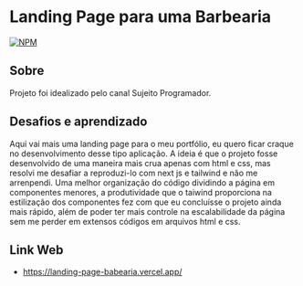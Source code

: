 # Landing Page para uma Barbearia
[![NPM](https://img.shields.io/npm/l/react)](https://github.com/devsuperior/sds1-wmazoni/blob/master/LICENSE) 

## Sobre
Projeto foi idealizado pelo canal Sujeito Programador.

## Desafios e aprendizado

Aqui vai mais uma landing page para o meu portfólio, eu quero ficar craque no desenvolvimento desse tipo aplicação. A ideia é que o projeto fosse desenvolvido de uma maneira mais crua apenas com html e css, mas resolvi me desafiar a reproduzi-lo com next js e tailwind e não me arrenpendi. Uma melhor organização do código dividindo a página em componentes menores, a produtividade que o taiwind proporciona na estilização dos componentes fez com que eu concluísse o projeto ainda mais rápido, além de poder ter mais controle na escalabilidade da página sem me perder em extensos códigos em arquivos html e css.

## Link Web

- https://landing-page-babearia.vercel.app/
